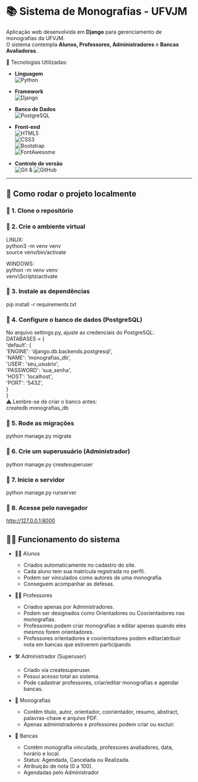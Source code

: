 # 📚 Sistema de Monografias - UFVJM

Aplicação web desenvolvida em **Django** para gerenciamento de monografias da UFVJM.  
O sistema contempla **Alunos, Professores, Administradores** e **Bancas Avaliadoras**.

🚀 Tecnologias Utilizadas:
- **Linguagem**<br>
![Python](https://img.shields.io/badge/Python-3.x-blue?logo=python)

- **Framework**<br>
![Django](https://img.shields.io/badge/Django-5.x-green?logo=django)

- **Banco de Dados**<br>
![PostgreSQL](https://img.shields.io/badge/PostgreSQL-15-blue?logo=postgresql)

- **Front-end**<br>
![HTML5](https://img.shields.io/badge/HTML5-E34F26?logo=html5&logoColor=white)<br>
![CSS3](https://img.shields.io/badge/CSS3-1572B6?logo=css3&logoColor=white)<br>
![Bootstrap](https://img.shields.io/badge/Bootstrap-5-7952B3?logo=bootstrap&logoColor=white)<br>
![FontAwesome](https://img.shields.io/badge/Font%20Awesome-339AF0?logo=fontawesome&logoColor=white)<br>

- **Controle de versão** <br>
![Git](https://img.shields.io/badge/Git-F05032?logo=git&logoColor=white) & ![GitHub](https://img.shields.io/badge/GitHub-181717?logo=github&logoColor=white)

---

## 🚀 Como rodar o projeto localmente

### 🔹 1. Clone o repositório
### 🔹 2. Crie o ambiente virtual
LINUX: <br>
python3 -m venv venv <br>
source venv/bin/activate

WINDOWS: <br>
python -m venv venv <br>
venv\Scripts\activate


### 🔹 3. Instale as dependências
pip install -r requirements.txt


### 🔹 4. Configure o banco de dados (PostgreSQL)
No arquivo settings.py, ajuste as credenciais do PostgreSQL:<br>
DATABASES = {<br>
    'default': {<br>
        'ENGINE': 'django.db.backends.postgresql',<br>
        'NAME': 'monografias_db',<br>
        'USER': 'seu_usuário',<br>
        'PASSWORD': 'sua_senha',<br>
        'HOST': 'localhost',<br>
        'PORT': '5432',<br>
    }<br>
}<br>
⚠️ Lembre-se de criar o banco antes:<br>
createdb monografias_db

### 🔹 5. Rode as migrações
python manage.py migrate


### 🔹 6. Crie um superusuário (Administrador)
python manage.py createsuperuser


### 🔹 7. Inicie o servidor
python manage.py runserver

### 🔹 8. Acesse pelo navegador
http://127.0.0.1:8000

## 🧑‍💻 Funcionamento do sistema
- 👨‍🎓 Alunos
  - Criados automaticamente no cadastro do site. <br>
  - Cada aluno tem sua matrícula registrada no perfil.<br>
  - Podem ser vinculados como autores de uma monografia.<br>
  - Conseguem acompanhar as defesas.

- 👨‍🏫 Professores
  - Criados apenas por Administradores.
  - Podem ser designados como Orientadores ou Coorientadores nas monografias.
  - Professores podem criar monografias e editar apenas quando eles mesmos forem orientadores.
  - Professores orientadores e coorientadores podem editar/atribuir nota em bancas que estiverem participando

- 🛠️ Administrador (Superuser)
  - Criado via createsuperuser.
  - Possui acesso total ao sistema.
  - Pode cadastrar professores, criar/editar monografias e agendar bancas.

- 📑 Monografias
  - Contêm título, autor, orientador, coorientador, resumo, abstract, palavras-chave e arquivo PDF.
  - Apenas administradores e professores podem criar ou excluir.

- 📝 Bancas
  - Contêm monografia vinculada, professores avaliadores, data, horário e local.
  - Status: Agendada, Cancelada ou Realizada.
  - Atribuição de nota (0 a 100).
  - Agendadas pelo Administrador
